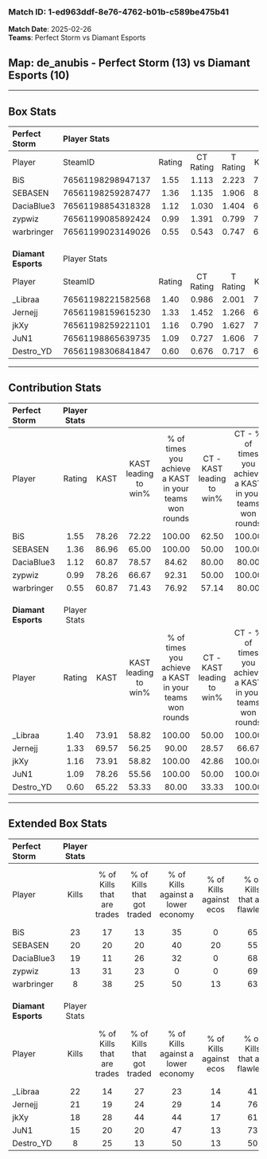 ### Match ID: 1-ed963ddf-8e76-4762-b01b-c589be475b41  
**Match Date**: 2025-02-26  
**Teams**: Perfect Storm vs Diamant Esports  

## **Map**: de_anubis - Perfect Storm (13) vs Diamant Esports (10)  
---  

## Box Stats  

| **Perfect Storm**   | Player Stats      |        |           |          |       |       |       |         |        |      |     |
| :- | :- | :-: | :-: | :-: | :-: | :-: | :-: | :-: | :-: | :-: | :-: |
| Player              | SteamID           | Rating | CT Rating | T Rating | KAST  |  ADR  | Kills | Assists | Deaths | K/D  | HS% |
| BiS                 | 76561198298947137 |  1.55  |   1.113   |  2.223   | 78.26 | 107.3 |  23   |    8    |   14   | 1.64 | 34  |
| SEBASEN             | 76561198259287477 |  1.36  |   1.135   |  1.906   | 86.96 | 81.7  |  20   |    5    |   16   | 1.25 | 70  |
| DaciaBlue3          | 76561198854318328 |  1.12  |   1.030   |  1.404   | 60.87 | 88.5  |  19   |    7    |   18   | 1.06 | 42  |
| zypwiz              | 76561199085892424 |  0.99  |   1.391   |  0.799   | 78.26 | 75.6  |  13   |   10    |   18   | 0.72 | 76  |
| warbringer          | 76561199023149026 |  0.55  |   0.543   |  0.747   | 60.87 | 45.4  |   8   |    3    |   18   | 0.44 | 37  |
|                     |                   |        |           |          |       |       |       |         |        |      |     |
|                     |                   |        |           |          |       |       |       |         |        |      |     |
|                     |                   |        |           |          |       |       |       |         |        |      |     |
| **Diamant Esports** | Player Stats      |        |           |          |       |       |       |         |        |      |     |
| Player              | SteamID           | Rating | CT Rating | T Rating | KAST  |  ADR  | Kills | Assists | Deaths | K/D  | HS% |
| _Libraa             | 76561198221582568 |  1.40  |   0.986   |  2.001   | 73.91 | 107.5 |  22   |    5    |   17   | 1.29 | 40  |
| Jernejj             | 76561198159615230 |  1.33  |   1.452   |  1.266   | 69.57 | 96.7  |  21   |    8    |   16   | 1.31 | 52  |
| jkXy                | 76561198259221101 |  1.16  |   0.790   |  1.627   | 73.91 | 71.5  |  18   |    5    |   16   | 1.13 | 61  |
| JuN1                | 76561198865639735 |  1.09  |   0.727   |  1.606   | 78.26 | 66.0  |  15   |    7    |   15   | 1.00 | 53  |
| Destro_YD           | 76561198306841847 |  0.60  |   0.676   |  0.717   | 65.22 | 55.1  |   8   |    7    |   19   | 0.42 | 75  |
---  

## Contribution Stats  

| **Perfect Storm**   | Player Stats |       |                      |                                                        |                           |                                                             |                          |                                                            |
| :- | :-: | :-: | :-: | :-: | :-: | :-: | :-: | :-: |
| Player              |    Rating    | KAST  | KAST leading to win% | % of times you achieve a KAST in your teams won rounds | CT - KAST leading to win% | CT - % of times you achieve a KAST in your teams won rounds | T - KAST leading to win% | T - % of times you achieve a KAST in your teams won rounds |
| BiS                 |     1.55     | 78.26 |        72.22         |                         100.00                         |           62.50           |                           100.00                            |          80.00           |                           100.00                           |
| SEBASEN             |     1.36     | 86.96 |        65.00         |                         100.00                         |           50.00           |                           100.00                            |          80.00           |                           100.00                           |
| DaciaBlue3          |     1.12     | 60.87 |        78.57         |                         84.62                          |           80.00           |                            80.00                            |          77.78           |                           87.50                            |
| zypwiz              |     0.99     | 78.26 |        66.67         |                         92.31                          |           50.00           |                           100.00                            |          87.50           |                           87.50                            |
| warbringer          |     0.55     | 60.87 |        71.43         |                         76.92                          |           57.14           |                            80.00                            |          85.71           |                           75.00                            |
|                     |              |       |                      |                                                        |                           |                                                             |                          |                                                            |
|                     |              |       |                      |                                                        |                           |                                                             |                          |                                                            |
|                     |              |       |                      |                                                        |                           |                                                             |                          |                                                            |
| **Diamant Esports** | Player Stats |       |                      |                                                        |                           |                                                             |                          |                                                            |
| Player              |    Rating    | KAST  | KAST leading to win% | % of times you achieve a KAST in your teams won rounds | CT - KAST leading to win% | CT - % of times you achieve a KAST in your teams won rounds | T - KAST leading to win% | T - % of times you achieve a KAST in your teams won rounds |
| _Libraa             |     1.40     | 73.91 |        58.82         |                         100.00                         |           50.00           |                           100.00                            |          63.64           |                           100.00                           |
| Jernejj             |     1.33     | 69.57 |        56.25         |                         90.00                          |           28.57           |                            66.67                            |          77.78           |                           100.00                           |
| jkXy                |     1.16     | 73.91 |        58.82         |                         100.00                         |           42.86           |                           100.00                            |          70.00           |                           100.00                           |
| JuN1                |     1.09     | 78.26 |        55.56         |                         100.00                         |           50.00           |                           100.00                            |          58.33           |                           100.00                           |
| Destro_YD           |     0.60     | 65.22 |        53.33         |                         80.00                          |           33.33           |                           100.00                            |          83.33           |                           71.43                            |
---  

## Extended Box Stats  

| **Perfect Storm**   | Player Stats |                            |                            |                                    |                         |                              |                                 |        |                             |                                     |                          |                               |                            |
| :- | :-: | :-: | :-: | :-: | :-: | :-: | :-: | :-: | :-: | :-: | :-: | :-: | :-: |
| Player              |    Kills     | % of Kills that are trades | % of Kills that got traded | % of Kills against a lower economy | % of Kills against ecos | % of Kills that are flawless | % of Kills that are close duels | Deaths | % of Deaths that get traded | % of Deaths against a lower economy | % of Deaths against ecos | % of Deaths that are flawless | % of Deaths that are close |
| BiS                 |      23      |             17             |             13             |                 35                 |            0            |              65              |                4                |   14   |             29              |                 14                  |            0             |              71               |             7              |
| SEBASEN             |      20      |             20             |             20             |                 40                 |           20            |              55              |                5                |   16   |             38              |                 19                  |            0             |              63               |             6              |
| DaciaBlue3          |      19      |             11             |             26             |                 32                 |            0            |              68              |                0                |   18   |             22              |                 22                  |            0             |              33               |             6              |
| zypwiz              |      13      |             31             |             23             |                 0                  |            0            |              69              |                0                |   18   |             28              |                 22                  |            0             |              67               |             11             |
| warbringer          |      8       |             38             |             25             |                 50                 |           13            |              63              |                0                |   18   |             22              |                 22                  |            0             |              72               |             6              |
|                     |              |                            |                            |                                    |                         |                              |                                 |        |                             |                                     |                          |                               |                            |
|                     |              |                            |                            |                                    |                         |                              |                                 |        |                             |                                     |                          |                               |                            |
|                     |              |                            |                            |                                    |                         |                              |                                 |        |                             |                                     |                          |                               |                            |
| **Diamant Esports** | Player Stats |                            |                            |                                    |                         |                              |                                 |        |                             |                                     |                          |                               |                            |
| Player              |    Kills     | % of Kills that are trades | % of Kills that got traded | % of Kills against a lower economy | % of Kills against ecos | % of Kills that are flawless | % of Kills that are close duels | Deaths | % of Deaths that get traded | % of Deaths against a lower economy | % of Deaths against ecos | % of Deaths that are flawless | % of Deaths that are close |
| _Libraa             |      22      |             14             |             27             |                 23                 |           14            |              41              |                5                |   17   |             29              |                 29                  |            12            |              47               |             6              |
| Jernejj             |      21      |             19             |             24             |                 29                 |           14            |              76              |                5                |   16   |              6              |                 31                  |            13            |              69               |             0              |
| jkXy                |      18      |             28             |             44             |                 44                 |           17            |              61              |               17                |   16   |             19              |                 19                  |            13            |              69               |             0              |
| JuN1                |      15      |             20             |             20             |                 47                 |           13            |              73              |                7                |   15   |             27              |                 27                  |            13            |              60               |             0              |
| Destro_YD           |      8       |             25             |             13             |                 50                 |           13            |              50              |                0                |   19   |             21              |                 26                  |            16            |              74               |             5              |
